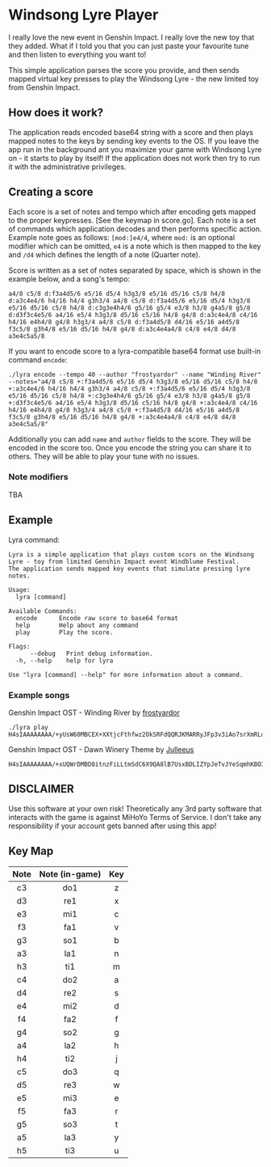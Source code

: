 # Windsong Lyre Player

I really love the new event in Genshin Impact. I really love the new toy that they added. What if I told you that you can just paste your favourite tune and then listen to everything you want to!

This simple application parses the score you provide, and then sends mapped virtual key presses to play the Windsong Lyre - the new limited toy from Genshin Impact.

## How does it work?

The application reads encoded base64 string with a score and then plays mapped notes to the keys by sending key events to the OS. If you leave the app run in the background ant you maximize your game with Windsong Lyre on - it starts to play by itself! If the application does not work then try to run it with the administrative privileges.

## Creating a score

Each score is a set of notes and tempo which after encoding gets mapped to the proper keypresses. [See the keymap in score.go]. Each note is a set of commands which application decodes and then performs specific action. Example note goes as follows: `[mod:]e4/4`, where `mod:` is an optional modifier which can be omitted, `e4` is a note which is then mapped to the key and `/d4` which defines the length of a note (Quarter note).

Score is written as a set of notes separated by space, which is shown in the example below, and a song's tempo:
```
a4/8 c5/8 d:f3a4d5/6 e5/16 d5/4 h3g3/8 e5/16 d5/16 c5/8 h4/8 d:a3c4e4/6 h4/16 h4/4 g3h3/4 a4/8 c5/8 d:f3a4d5/6 e5/16 d5/4 h3g3/8 e5/16 d5/16 c5/8 h4/8 d:c3g3e4h4/6 g5/16 g5/4 e3/8 h3/8 g4a5/8 g5/8 d:d3f3c4e5/6 a4/16 e5/4 h3g3/8 d5/16 c5/16 h4/8 g4/8 d:a3c4e4/8 c4/16 h4/16 e4h4/8 g4/8 h3g3/4 a4/8 c5/8 d:f3a4d5/8 d4/16 e5/16 a4d5/8 f3c5/8 g3h4/8 e5/16 d5/16 h4/8 g4/8 d:a3c4e4a4/8 c4/8 e4/8 d4/8 a3e4c5a5/8
```

If you want to encode score to a lyra-compatible base64 format use built-in command `encode`:
```shell
./lyra encode --tempo 40 --author "frostyardor" --name "Winding River" --notes="a4/8 c5/8 +:f3a4d5/6 e5/16 d5/4 h3g3/8 e5/16 d5/16 c5/8 h4/8 +:a3c4e4/6 h4/16 h4/4 g3h3/4 a4/8 c5/8 +:f3a4d5/6 e5/16 d5/4 h3g3/8 e5/16 d5/16 c5/8 h4/8 +:c3g3e4h4/6 g5/16 g5/4 e3/8 h3/8 g4a5/8 g5/8 +:d3f3c4e5/6 a4/16 e5/4 h3g3/8 d5/16 c5/16 h4/8 g4/8 +:a3c4e4/8 c4/16 h4/16 e4h4/8 g4/8 h3g3/4 a4/8 c5/8 +:f3a4d5/8 d4/16 e5/16 a4d5/8 f3c5/8 g3h4/8 e5/16 d5/16 h4/8 g4/8 +:a3c4e4a4/8 c4/8 e4/8 d4/8 a3e4c5a5/8"
```

Additionally you can add `name` and `author` fields to the score. They will be encoded in the score too. Once you encode the string you can share it to others. They will be able to play your tune with no issues.

### Note modifiers
TBA

## Example
Lyra command:
```
Lyra is a simple application that plays custom scors on the Windsong Lyre - toy from limited Genshin Impact event Windblume Festival.
The application sends mapped key events that simulate pressing lyre notes.

Usage:
  lyra [command]

Available Commands:
  encode      Encode raw score to base64 format
  help        Help about any command
  play        Play the score.

Flags:
      --debug   Print debug information.
  -h, --help    help for lyra

Use "lyra [command] --help" for more information about a command.

```

### Example songs
Genshin Impact OST - Winding River by [frostyardor](https://twitter.com/frostyardor/status/1376412040558952452)
```
./lyra play H4sIAAAAAAAA/+yUsW60MBCEX+XXtjcFthfwz2OkSRFdQQRJKMARRyJFp3v3iAo7srXmRLq06NMynhnNlaZ27Kmhx2Hqhun138Pw2c8Eaj+WNzdTQy+zuyxf7dy59fPSj++OGi5Ak1v6CzVPV3ru24Uau30y5Rk0um49TDdECFVFiWojuIYpoeqNO3mg8khlo7fYI2pJT1mA42cy/hQg4q8ST/ftk835D1PAaNmcxC3eQ7BFWYii/zL/5cwZbGE0fDTlj47nxSLhSWJRdEYrGFpJUEKK//YSazcK+GkkKx9vIouZ7u9GPPgAuTf5wEQxqvw9iHudMRm+oLCEu1RzjslH7Iq9Z1dMvKwZgxBIhjwJXCNDuE0ZffhEHVlD+KGdEtfk7dAiIU7LqkhDVT9W6Hz7DgAA///HnJvV+QgAAA==
```

Genshin Impact OST - Dawn Winery Theme by [Julleeus](https://www.youtube.com/watch?v=2SYdwyxD1SM)
```
H4sIAAAAAAAA/+xUQWrDMBD8itnzFiLLtmSdC6X9QA8lB7UsxBDLIZYpJeTvJYeSqmhKBO3N11k0s+zM6ETBj0KOHiTMuyFUj+PBv8Xqrrr376F6HsIgxw9i8kvcTUdy9LTs9yLLTExRxsNEzrRMYYoyk3s50av4SK65QrrenvkLt1e86VnXrNv8VG8ADtgSnm/qygJ1w2gEpTUrA0ZNXl23rDqwgIVsLVpAFaoj6Y6TJ8lWeSq4ErIPSRt8kL7UjjwO+RH+i0fAoEt0wZPEoyYJD7rVxQ4YksKEbIC6wo53DBt6SxjWpq9N/6umK1yrurxWFrLBACtG6YJn7P8n2Dd8aEmofhRhe/4MAAD//81PfenaBwAA
```

## DISCLAIMER
Use this software at your own risk! Theoretically any 3rd party software that interacts with the game is against MiHoYo Terms of Service. I don't take any responsibility if your account gets banned after using this app!

## Key Map

|Note|Note (in-game)|Key|
|:---:|:---:|:---:|
|c3|do1|z|
|d3|re1|x|
|e3|mi1|c|
|f3|fa1|v|
|g3|so1|b|
|a3|la1|n|
|h3|ti1|m|
|c4|do2|a|
|d4|re2|s|
|e4|mi2|d|
|f4|fa2|f|
|g4|so2|g|
|a4|la2|h|
|h4|ti2|j|
|c5|do3|q|
|d5|re3|w|
|e5|mi3|e|
|f5|fa3|r|
|g5|so3|t|
|a5|la3|y|
|h5|ti3|u|